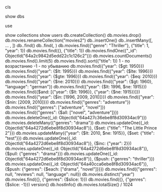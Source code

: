 <p>cls</p>
<p>show dbs</p>
<p>use <database></p>
show collections
show users
db.createCollection(<name>)
db.movies.drop()
db.movies.renameCollection("movies2")
db.<collection>.insertOne(<object>)
db.<collection>.insertMany([<object1>, ... , <objectN>]) 
db.<collection>.find()
db.<collection>.find(<filter_object>, <fields>) 
	db.movies.find({"genre": "Thriller"}, {"title": 1, "year": 1})
	db.movies.find({}, {"title": 1})
db.movies.findOne({"_id": ObjectId("64a2c9842d5edd22c1c126c2")})
db.movies.countDocuments()
db.movies.find().limit(5)
db.movies.find().sort({"title": 1})
	1 - по возрастанию
	-1 - по убыванию
db.movies.find({"year": {$gt: 1950}})
db.movies.find({"year": {$lt: 1995}})
db.movies.find({"year": {$lte: 1996}})
db.movies.find({"year": {$gte: 1996}})
db.movies.find({"year": {$eq: 2010}})
db.movies.find({"year": {$ne: 2010}})
db.movies.find({"year": {$gt: 1960}, "language": "german"})
db.movies.find({"year": {$lt: 1996, $ne: 1915}})
db.movies.find({$and: [{"year": {$lt: 1996}}, {"year": {$ne: 1915}}]})
db.movies.find({"year": {$in: [1996, 2009, 2010]}})
db.movies.find({"year": {$nin: [2009, 2010]}})
db.movies.find({"genres": "adventure"})
db.movies.find({"genres": ["adventure", "novel"]})
db.movies.find({"genres": {$all: ["novel", "adventure"]}})
db.movies.deleteOne({_id: ObjectId("64a427c36ebe8f8d30934ac9")})
db.movies.deleteMany({"genres": "drama"})
db.movies.updateOne({_id: ObjectId("64a4272d6ebe8f8d30934ac8")}, {$set: {"title": "The Little Prince 2"}})
db.movies.updateMany({"year": {$lt: 2010, $ne: 1915}}, {$set: {"title": "test"}})
db.movies.updateOne({_id: ObjectId("64a4272d6ebe8f8d30934ac8")}, {$inc: {"year": 2}})
db.movies.updateOne({_id: ObjectId("64a4272d6ebe8f8d30934ac8")}, {$pull: {"genres": "drama"}})
db.movies.updateOne({_id: ObjectId("64a4272d6ebe8f8d30934ac8")}, {$push: {"genres": "thriller"}})
db.movies.updateOne({_id: ObjectId("64a40cca6ebe8f8d30934ac6")}, {$push: {"genres": {$each: ["drama", "novel"]}}})
db.movies.find({"genres": null, "reviews": null, "language": null})
db.movies.distinct("year")
db.movies.find({}, {"genres": {$slice: 1}})
db.movies.find({}, {"genres": {$slice: -1}})
version()
db.hostInfo()
db.movies.totalSize() / 1024
